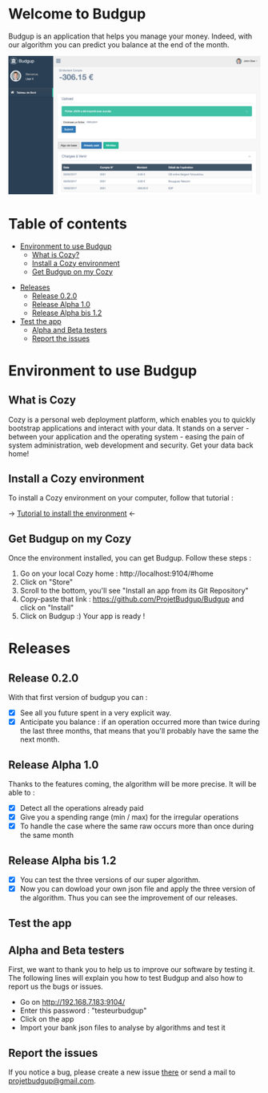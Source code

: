 Welcome to Budgup
=================
 
 Budgup is an application that helps you manage your money. Indeed, with our algorithm you can predict you balance at the end of the month.
 
![](/images/general_illustration.png)

 
Table of contents
=================

* [Environment to use Budgup](#environment-to-use-Budgup)
    * [What is Cozy?](#what-is-cozy)
    * [Install a Cozy environment](#install-a-cozy-environment)
    * [Get Budgup on my Cozy](#get-budgup-on-my-cozy)
- [Releases](#releases)
    - [Release 0.2.0](#release-0-2-0)
    - [Release Alpha 1.0](#release-alpha)
    - [Release Alpha bis 1.2](#release-alpha-bis)
- [Test the app](#test-the-app)
    - [Alpha and Beta testers](#alpha-and-beta-testers)
    - [Report the issues](#report-the-issues)


Environment to use Budgup
=========================

What is Cozy
------------

Cozy is a personal web deployment platform, which enables you to quickly bootstrap applications and interact with your data.
 It stands on a server - between your application and the operating system - easing the pain of system administration,
 web development and security. Get your data back home!

Install a Cozy environment
--------------------------

To install a Cozy environment on your computer, follow that tutorial : 

-> [Tutorial to install the environment](https://dev.cozy.io/v2.html#set-up-the-development-environment) <-

Get Budgup on my Cozy
---------------------

Once the environment installed, you can get Budgup. Follow these steps :

1. Go on your local Cozy home : http://localhost:9104/#home
2. Click on "Store"
3. Scroll to the bottom, you'll see "Install an app from its Git Repository"
4. Copy-paste that link : https://github.com/ProjetBudgup/Budgup and click on "Install"
5. Click on Budgup :) Your app is ready !


Releases
========


Release 0.2.0
-------------
 
 With that first version of budgup you can :
 
  - [x] See all you future spent in a very explicit way.
  - [x] Anticipate you balance : if an operation occurred more than twice during the last three months, that means that you'll probably have the same the next month.
  
Release Alpha 1.0
-----------------
 
 Thanks to the features coming, the algorithm will be more precise. It will be able to :
 
 - [x] Detect all the operations already paid
 - [x] Give you a spending range (min / max) for the irregular operations 
 - [x] To handle the case where the same raw occurs more than once during the same month
 
Release Alpha bis 1.2
---------------------

 - [x] You can test the three versions of our super algorithm.
 - [x] Now you can dowload your own json file and apply the three version of the algorithm. Thus you can see the improvement of our releases.
 
Test the app
------------

Alpha and Beta testers 
----------------------

First, we want to thank you to help us to improve our software by testing it. The following lines will explain you how to 
test Budgup and also how to report us the bugs or issues. 

 - Go on http://192.168.7.183:9104/
 - Enter this password : "testeurbudgup"
 - Click on the app
 - Import your bank json files to analyse by algorithms and test it
 
Report the issues
-----------------
 
 If you notice a bug, please create a new issue [there](https://github.com/ProjetBudgup/Budgup/issues) or send a mail to projetbudgup@gmail.com.
 


